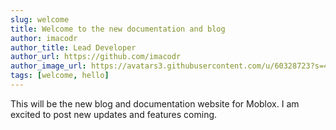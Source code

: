 ```yaml
---
slug: welcome
title: Welcome to the new documentation and blog
author: imacodr
author_title: Lead Developer
author_url: https://github.com/imacodr
author_image_url: https://avatars3.githubusercontent.com/u/60328723?s=460&u=fea8407c6dd9152eb3228007dc04bb988b021151&v=4
tags: [welcome, hello]
---
```


This will be the new blog and documentation website for Moblox. I am excited to post new updates and features coming.
